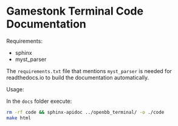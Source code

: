 # Gamestonk Terminal Code Documentation

Requirements:

- sphinx
- myst_parser

The `requirements.txt` file that mentions `myst_parser` is needed for readthedocs.io to build the documentation automatically.

Usage:

In the `docs` folder execute:

```bash
rm -rf code && sphinx-apidoc ../openbb_terminal/ -o ./code
make html
```
